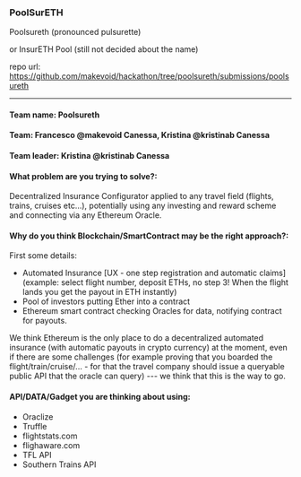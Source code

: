 ### PoolSurETH 

Poolsureth (pronounced pulsurette)

or InsurETH Pool (still not decided about the name)

repo url: https://github.com/makevoid/hackathon/tree/poolsureth/submissions/poolsureth

---

#### Team name: Poolsureth

#### Team: Francesco @makevoid Canessa, Kristina @kristinab Canessa


#### Team leader: Kristina  @kristinab Canessa


#### What problem are you trying to solve?:

Decentralized Insurance Configurator applied to any travel field (flights, trains, cruises etc...), potentially using any investing and reward scheme and connecting via any Ethereum Oracle. 


#### Why do you think Blockchain/SmartContract may be the right approach?:

First some details:

- Automated Insurance [UX - one step registration and automatic claims] (example: select flight number, deposit ETHs, no step 3! When the flight lands you get the payout in ETH instantly)
- Pool of investors putting Ether into a contract
- Ethereum smart contract checking Oracles for data, notifying contract for payouts. 

We think Ethereum is the only place to do a decentralized automated insurance (with automatic payouts in crypto currency) at the moment, even if there are some challenges (for example proving that you boarded the flight/train/cruise/... - for that the travel company should issue a queryable public API that the oracle can query) --- we think that this is the way to go.


#### API/DATA/Gadget you are thinking about using:

- Oraclize
- Truffle
- flightstats.com
- flighaware.com
- TFL API 
- Southern Trains API 
